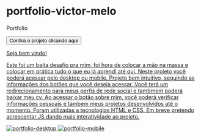 # portfolio-victor-melo
Portfolio

 <a href='[https://vetormelo.github.io/portfolio-victor-melo/]'><button>Confira o projeto clicando aqui</button>

Seja bem vindo! 

Este foi um baita desafio pra mim, foi hora de colocar a mão na massa e colocar em prática tudo o que eu já aprendi até qui.
Neste projeto você poderá acessar pelo desktop ou mobile. 
Projeto bem intuitivo, seguindo as informações dos botões que você deseja acessar. 
Você terá um redirecionamento para meus perfis de rede social e tambmem poderá baixar meu cv.
Ao acessar o botão sobre mim, você poderá verificar informações pessoais e tambem meus projetos desenvolvidos até o momento.
Foram utilizadas a tecnologias HTML e CSS. Em breve pretendo acrescentar JS dando mais interatividade ao projeto.


![portfolio-desktop](https://github.com/VetorMelo/portfolio-victor-melo/assets/111879839/07e33d09-31c6-4038-b27a-d55442689c9d)
![portfolio-mobile](https://github.com/VetorMelo/portfolio-victor-melo/assets/111879839/7fbc3182-df02-49ad-bb01-5c97a2156710)
